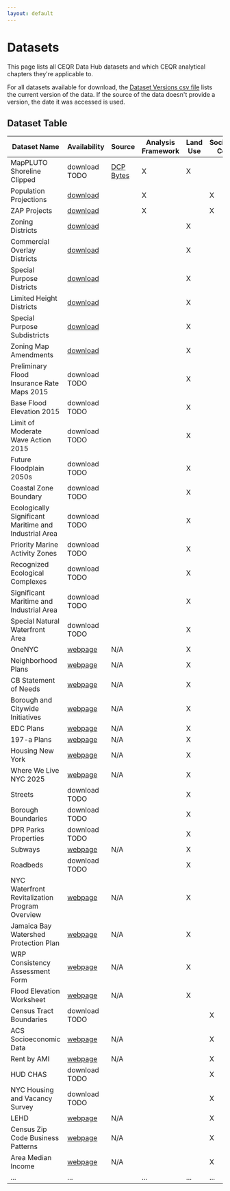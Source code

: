 ```yaml
---
layout: default
---
```


# Datasets

This page lists all CEQR Data Hub datasets and which CEQR analytical chapters they're applicable to.

For all datasets available for download, the [Dataset Versions csv file](https://nyc3.digitaloceanspaces.com/ceqr-data-hub/latest/dataset_versions.csv) lists the current version of the data. If the source of the data doesn't provide a version, the date it was accessed is used.

## Dataset Table

| Dataset Name                                          | Availability                                                                                                                      | Source                                                                                                                | Analysis Framework | Land Use | Socioeconomic Conditions |
| ----------------------------------------------------- | --------------------------------------------------------------------------------------------------------------------------------- | --------------------------------------------------------------------------------------------------------------------- | ------------------ | -------- | ------------------------ |
| MapPLUTO Shoreline Clipped                            | download TODO                                                                                                                     | <a href="https://www.nyc.gov/site/planning/data-maps/open-data/dwn-pluto-mappluto.page" target="_blank">DCP Bytes</a> | X                  | X        |                          |
| Population Projections                                | [download](https://nyc3.digitaloceanspaces.com/ceqr-data-hub/latest/dcp_population_projects.xlsx)                       |                                                                                                                       | X                  |          | X                        |
| ZAP Projects                                          | [download](https://nyc3.digitaloceanspaces.com/ceqr-data-hub/latest/zap/zapprojects_20250203csv.zip)                    |                                                                                                                       | X                  |          | X                        |
| Zoning Districts                                      | [download](https://nyc3.digitaloceanspaces.com/ceqr-data-hub/latest/zoning_features/nycgiszoningfeatures_202501shp.zip) |                                                                                                                       |                    | X        |                          |
| Commercial Overlay Districts                          | [download](https://nyc3.digitaloceanspaces.com/ceqr-data-hub/latest/zoning_features/nycgiszoningfeatures_202501shp.zip) |                                                                                                                       |                    | X        |                          |
| Special Purpose Districts                             | [download](https://nyc3.digitaloceanspaces.com/ceqr-data-hub/latest/zoning_features/nycgiszoningfeatures_202501shp.zip) |                                                                                                                       |                    | X        |                          |
| Limited Height Districts                              | [download](https://nyc3.digitaloceanspaces.com/ceqr-data-hub/latest/zoning_features/nycgiszoningfeatures_202501shp.zip) |                                                                                                                       |                    | X        |                          |
| Special Purpose Subdistricts                          | [download](https://nyc3.digitaloceanspaces.com/ceqr-data-hub/latest/zoning_features/nycgiszoningfeatures_202501shp.zip) |                                                                                                                       |                    | X        |                          |
| Zoning Map Amendments                                 | [download](https://nyc3.digitaloceanspaces.com/ceqr-data-hub/latest/zoning_features/nycgiszoningfeatures_202501shp.zip) |                                                                                                                       |                    | X        |                          |
| Preliminary Flood Insurance Rate Maps 2015            | download TODO                                                                                                                     |                                                                                                                       |                    | X        |                          |
| Base Flood Elevation 2015                             | download TODO                                                                                                                     |                                                                                                                       |                    | X        |                          |
| Limit of Moderate Wave Action 2015                    | download TODO                                                                                                                     |                                                                                                                       |                    | X        |                          |
| Future Floodplain 2050s                               | download TODO                                                                                                                     |                                                                                                                       |                    | X        |                          |
| Coastal Zone Boundary                                 | download TODO                                                                                                                     |                                                                                                                       |                    | X        |                          |
| Ecologically Significant Maritime and Industrial Area | download TODO                                                                                                                     |                                                                                                                       |                    | X        |                          |
| Priority Marine Activity Zones                        | download TODO                                                                                                                     |                                                                                                                       |                    | X        |                          |
| Recognized Ecological Complexes                       | download TODO                                                                                                                     |                                                                                                                       |                    | X        |                          |
| Significant Maritime and Industrial Area              | download TODO                                                                                                                     |                                                                                                                       |                    | X        |                          |
| Special Natural Waterfront Area                       | download TODO                                                                                                                     |                                                                                                                       |                    | X        |                          |
| OneNYC                                                | <a href="https://climate.cityofnewyork.us/reports/onenyc-2050/" target="_blank">webpage</a>                                       | N/A                                                                                                                   |                    | X        |                          |
| Neighborhood Plans                                    | <a href="https://www.nyc.gov/site/hpd/services-and-information/neighborhood-planning.page" target="_blank">webpage</a>            | N/A                                                                                                                   |                    | X        |                          |
| CB Statement of Needs                                 | <a href="https://communityprofiles.planning.nyc.gov/" target="_blank">webpage</a>                                                 | N/A                                                                                                                   |                    | X        |                          |
| Borough and Citywide Initiatives                      | <a href="https://www.nyc.gov/site/planning/plans/city-wide.page" target="_blank">webpage</a>                                      | N/A                                                                                                                   |                    | X        |                          |
| EDC Plans                                             | <a href="https://edc.nyc/explore-our-work" target="_blank">webpage</a>                                                            | N/A                                                                                                                   |                    | X        |                          |
| 197-a Plans                                           | <a href="https://www.nyc.gov/site/planning/community/community-based-planning.page" target="_blank">webpage</a>                   | N/A                                                                                                                   |                    | X        |                          |
| Housing New York                                      | <a href="https://www.nyc.gov/site/housing/index.page" target="_blank">webpage</a>                                                 | N/A                                                                                                                   |                    | X        |                          |
| Where We Live NYC 2025                                | <a href="https://wherewelive.cityofnewyork.us/" target="_blank">webpage</a>                                                       | N/A                                                                                                                   |                    | X        |                          |
| Streets                                               | download TODO                                                                                                                     |                                                                                                                       |                    | X        |                          |
| Borough Boundaries                                    | download TODO                                                                                                                     |                                                                                                                       |                    | X        |                          |
| DPR Parks Properties                                  | download TODO                                                                                                                     |                                                                                                                       |                    | X        |                          |
| Subways                                               | <a href="https://www.mta.info/developers" target="_blank">webpage</a>                                                             | N/A                                                                                                                   |                    | X        |                          |
| Roadbeds                                              | download TODO                                                                                                                     |                                                                                                                       |                    | X        |                          |
| NYC Waterfront Revitalization Program Overview        | <a href="https://www.nyc.gov/site/planning/planning-level/waterfront/wrp/wrp.page" target="_blank">webpage</a>                    | N/A                                                                                                                   |                    | X        |                          |
| Jamaica Bay Watershed Protection Plan                 | <a href="https://www.nyc.gov/assets/oec/Jamaica_Bay_Watershed_Protection_Plan.pdf" target="_blank">webpage</a>                    | N/A                                                                                                                   |                    | X        |                          |
| WRP Consistency Assessment Form                       | <a href="https://www.nyc.gov/assets/planning/download/pdf/applicants/wrp/wrpform2016.pdf" target="_blank">webpage</a>             | N/A                                                                                                                   |                    | X        |                          |
| Flood Elevation Worksheet                             | <a href="https://www.nyc.gov/site/planning/planning-level/waterfront/wrp/wrp.page" target="_blank">webpage</a>                    | N/A                                                                                                                   |                    | X        |                          |
| Census Tract Boundaries                               | download TODO                                                                                                                     |                                                                                                                       |                    |          | X                        |
| ACS Socioeconomic Data                                | <a href="https://popfactfinder.planning.nyc.gov" target="_blank">webpage</a>                                                      | N/A                                                                                                                   |                    |          | X                        |
| Rent by AMI                                           | <a href="https://www.nyc.gov/site/hpd/services-and-information/area-median-income.page" target="_blank">webpage</a>               | N/A                                                                                                                   |                    |          | X                        |
| HUD CHAS                                              | download TODO                                                                                                                     |                                                                                                                       |                    |          | X                        |
| NYC Housing and Vacancy Survey                        | download TODO                                                                                                                     |                                                                                                                       |                    |          | X                        |
| LEHD                                                  | <a href="https://lehd.ces.census.gov/data/#lodes" target="_blank">webpage</a>                                                     | N/A                                                                                                                   |                    |          | X                        |
| Census Zip Code Business Patterns                     | <a href="https://www.census.gov/data/developers/data-sets/cbp-zbp/zbp-api.html" target="_blank">webpage</a>                       | N/A                                                                                                                   |                    |          | X                        |
| Area Median Income                                    | <a href="https://www.nyc.gov/site/hpd/services-and-information/area-median-income.page" target="_blank">webpage</a>               | N/A                                                                                                                   |                    |          | X                        |
| ...                                                   | ...                                                                                                                               |                                                                                                                       | ...                | ...      | ...                      |
